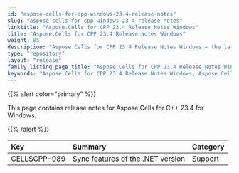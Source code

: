 ```yaml
---
id: "aspose-cells-for-cpp-windows-23-4-release-notes"
slug: "aspose-cells-for-cpp-windows-23-4-release-notes"
linktitle: "Aspose.Cells for CPP 23.4 Release Notes Windows"
title: "Aspose.Cells for CPP 23.4 Release Notes Windows"
weight: 85
description: "Aspose.Cells for CPP 23.4 Release Notes Windows – the latest enhancements, new features, and fixes."
type: "repository"
layout: "release"
family_listing_page_title: "Aspose.Cells for CPP 23.4 Release Notes Windows"
keywords: "Aspose.Cells for CPP 23.4 Release Notes Windows, Aspose.Cells for CPP 23.4 Windows updates and fixes"
---
```


{{% alert color="primary" %}}

This page contains release notes for Aspose.Cells for C++ 23.4 for Windows.

{{% /alert %}}

|**Key**|**Summary**|**Category**|
| :- | :- | :- |
|CELLSCPP-989|Sync features of the .NET version|Support
